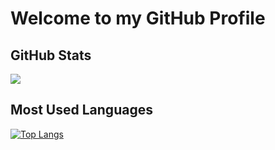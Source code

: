 # Welcome to my GitHub Profile

<h2 align="left">GitHub Stats </h2>


<div>
    <img  src="https://github-readme-stats.vercel.app/api?username=EdKillah&show_icons=true&theme=dracula")>
</div>

<h2 align="left">Most Used Languages </h2>

[![Top Langs](https://github-readme-stats.vercel.app/api/top-langs/?username=EdKillah)](https://github.com/EdKillah/github-readme-stats) 
